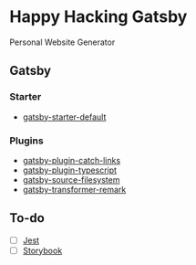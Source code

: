 # Happy Hacking Gatsby

Personal Website Generator

## Gatsby

### Starter

* [gatsby-starter-default](https://github.com/gatsbyjs/gatsby-starter-default)

### Plugins

* [gatsby-plugin-catch-links](https://www.gatsbyjs.org/packages/gatsby-plugin-catch-links/)
* [gatsby-plugin-typescript](https://www.gatsbyjs.org/packages/gatsby-plugin-typescript/)
* [gatsby-source-filesystem](https://www.gatsbyjs.org/packages/gatsby-source-filesystem/)
* [gatsby-transformer-remark](https://www.gatsbyjs.org/packages/gatsby-transformer-remark/)

## To-do

* [ ] [Jest](https://facebook.github.io/jest/)
* [ ] [Storybook](https://storybook.js.org/)
